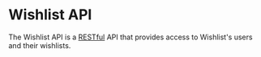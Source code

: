 Wishlist API
=======
The Wishlist API is a [RESTful](https://en.wikipedia.org/wiki/Representational_state_transfer) API that provides access to Wishlist's users and their wishlists.